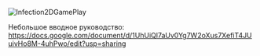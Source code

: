 ![Infection2DGamePlay](/Infection2DGamePlay.gif)

Небольшое вводное руководство:
https://docs.google.com/document/d/1UhUiQl7aUv0Yg7W2oXus7XefiT4JUuivHo8M-4uhPwo/edit?usp=sharing
